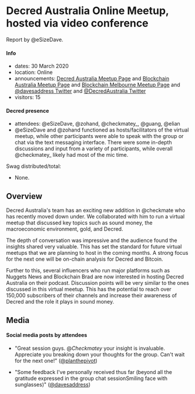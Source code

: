 # Decred Australia Online Meetup, hosted via video conference

Report by @eSizeDave.

#### Info

- dates: 30 March 2020
- location: Online
- announcements: [Decred Australia Meetup Page](https://www.meetup.com/en-AU/Decred-Australia/events/269640276/) and [Blockchain Australia Meetup Page](https://www.meetup.com/en-AU/BC-Aus/events/269640406/) and [Blockchain Melbourne Meetup Page](https://www.meetup.com/en-AU/BlockchainMelbourne/events/269640367/) and [@davesaddress Twitter](https://twitter.com/davesaddress/status/1244464235469389824?s=20) and [@DecredAustralia Twitter](https://twitter.com/DecredAustralia/status/1242732582753538050?s=20)
- visitors: 15

#### Decred presence

- attendees: @eSizeDave, @zohand, @checkmatey\_, @guang, @elian
- @eSizeDave and @zohand functioned as hosts/facilitators of the virtual meetup, while other participants were able to speak with the group or chat via the text messaging interface. There were some in-depth discussions and input from a variety of participants, while overall @checkmatey\_ likely had most of the mic time.

Swag distributed/total:

- None.

## Overview

Decred Australia's team has an exciting new addition in @checkmate who has recently moved down under. We collaborated with him to run a virtual meetup that discussed key topics such as sound money, the macroeconomic environment, gold, and Decred.

The depth of conversation was impressive and the audience found the insights shared very valuable. This has set the standard for future virtual meetups that we are planning to host in the coming months. A strong focus for the next one will be on-chain analysis for Decred and Bitcoin.

Further to this, several influencers who run major platforms such as Nuggets News and Blockchain Brad are now interested in hosting Decred Australia on their podcast. Discussion points will be very similar to the ones discussed in this virtual meetup. This has the potential to reach over 150,000 subscribers of their channels and increase their awareness of Decred and the role it plays in sound money.

## Media

#### Social media posts by attendees

- "Great session guys. @_Checkmatey_ your insight is invaluable. Appreciate you breaking down your thoughts for the group. Can't wait for the next one!" ([@planthepivot](https://twitter.com/planthepivot/status/1244528814606012417?s=20))

- "Some feedback I've personally received thus far (beyond all the gratitude expressed in the group chat sessionSmiling face with sunglasses)" ([@davesaddress](https://twitter.com/davesaddress/status/1244851989864837120?s=20))
